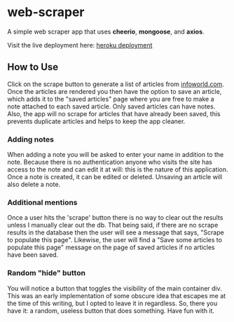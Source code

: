 # web-scraper
A simple web scraper app that uses **cheerio**, **mongoose**, and **axios**. 

Visit the live deployment here: [heroku deployment](https://stormy-badlands-85553.herokuapp.com/)

## How to Use

Click on the scrape button to generate a list of articles from [infoworld.com](https://www.infoworld.com/category/web-development/). Once the articles are rendered you then have the option to save an article, which adds it to the "saved articles" page where you are free to make a note attached to each saved article. Only saved articles can have notes. Also, the app will no scrape for articles that have already been saved, this prevents duplicate articles and helps to keep the app cleaner. 

### Adding notes

When adding a note you will be asked to enter your name in addition to the note. Because there is no authentication anyone who visits the site has access to the note and can edit it at will: this is the nature of this application. Once a note is created, it can be edited or deleted. Unsaving an article will also delete a note.

### Additional mentions

Once a user hits the 'scrape' button there is no way to clear out the results unless I manually clear out the db. That being said, if there are no scrape results in the database then the user will see a message that says, "Scrape to populate this page". Likewise, the user will find a "Save some articles to populate this page" message on the page of saved articles if no articles have been saved. 

### Random "hide" button

You will notice a button that toggles the visibility of the main container div. This was an early implementation of some obscure idea that escapes me at the time of this writing, but I opted to leave it in regardless. So, there you have it: a random, useless button that does something. Have fun with it.
